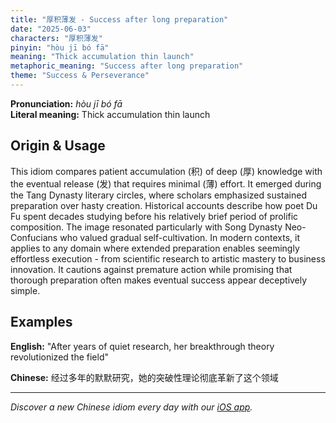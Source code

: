 ```yaml
---
title: "厚积薄发 - Success after long preparation"
date: "2025-06-03"
characters: "厚积薄发"
pinyin: "hòu jī bó fā"
meaning: "Thick accumulation thin launch"
metaphoric_meaning: "Success after long preparation"
theme: "Success & Perseverance"
---
```


**Pronunciation:** *hòu jī bó fā*  
**Literal meaning:** Thick accumulation thin launch

## Origin & Usage

This idiom compares patient accumulation (积) of deep (厚) knowledge with the eventual release (发) that requires minimal (薄) effort. It emerged during the Tang Dynasty literary circles, where scholars emphasized sustained preparation over hasty creation. Historical accounts describe how poet Du Fu spent decades studying before his relatively brief period of prolific composition. The image resonated particularly with Song Dynasty Neo-Confucians who valued gradual self-cultivation. In modern contexts, it applies to any domain where extended preparation enables seemingly effortless execution - from scientific research to artistic mastery to business innovation. It cautions against premature action while promising that thorough preparation often makes eventual success appear deceptively simple.

## Examples

**English:** "After years of quiet research, her breakthrough theory revolutionized the field"

**Chinese:** 经过多年的默默研究，她的突破性理论彻底革新了这个领域

---

*Discover a new Chinese idiom every day with our [iOS app](https://apps.apple.com/us/app/daily-chinese-idioms/id6670238264).*
